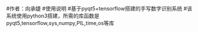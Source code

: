 ﻿#作者：向承婕
#使用说明
#基于pyqt5+tensorflow搭建的手写数字识别系统
#该系统使用python3搭建，所需的库函数是pyqt5,tensorflow,sys,numpy,PIL,time,os等库